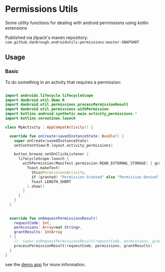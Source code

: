 
# Permissions Utils

Some utility functions for dealing with android permissions using
kotlin extensions

Published via jitpack's maven repository: 
`com.github.danbrough.androidutils:permissions:master-SNAPSHOT`


## Usage

### Basic 

To do something in an activity that requires a permission:

```kotlin

import androidx.lifecycle.lifecycleScope
import danbroid.util.demo.R
import danbroid.util.permissions.processPermissionResult
import danbroid.util.permissions.withPermission
import kotlinx.android.synthetic.main.activity_permissions.*
import kotlinx.coroutines.launch

class MyActivity : AppCompatActivity() {

  override fun onCreate(savedInstanceState: Bundle?) {
    super.onCreate(savedInstanceState)
    setContentView(R.layout.activity_permissions)

    button_browse.setOnClickListener {
      lifecycleScope.launch {
        withPermission(Manifest.permission.READ_EXTERNAL_STORAGE) { granted ->
          Toast.makeText(
            this@PermissionsActivity,
            if (granted) "Permission Granted" else "Permission Denied",
            Toast.LENGTH_SHORT
          ).show()
        }
      }
    }
  }
  
  
  override fun onRequestPermissionsResult(
    requestCode: Int,
    permissions: Array<out String>,
    grantResults: IntArray
  ) {
    //  super.onRequestPermissionsResult(requestCode, permissions, grantResults)
    processPermissionResult(requestCode, permissions, grantResults)
  }
}


```
see the [demo app](../demo/) for more information.

